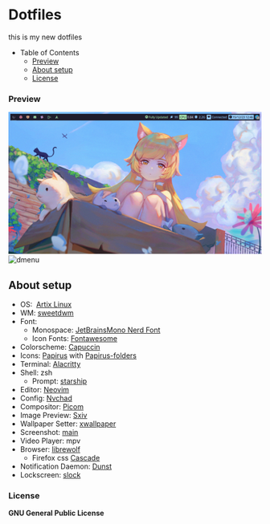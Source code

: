 # Dotfiles

this is my new dotfiles

- Table of Contents
  - [Preview](#Preview)
  - [About setup](#About-setup)
  - [License](#License)

### Preview

![sweetdwm](https://github.com/SweetMask4/dotfiles/blob/screenshot/main.png?raw=true)
![dmenu](https://github.com/SweetMask4/dotfiles-v2/blob/screenshot/dmenu.png?raw=true)

## About setup

- OS:  [Artix Linux](https://wiki.artixlinux.org)
- WM: [sweetdwm](https://github.com/SweetMask4/sweetdwm)
- Font:
  - Monospace: [JetBrainsMono Nerd Font](https://www.nerdfonts.com/font-downloads)
  - Icon Fonts: [Fontawesome](https://github.com/FortAwesome/Font-Awesome)
- Colorscheme: [Capuccin](https://github.com/catppuccin/gtk)
- Icons: [Papirus](https://github.com/PapirusDevelopmentTeam/papirus-icon-theme) with [Papirus-folders](https://github.com/catppuccin/papirus-folders)
- Terminal: [Alacritty](https://github.com/alacritty/alacritty)
- Shell: zsh
  - Prompt: [starship](https://github.com/AtifChy/dotfiles/blob/main/.config/starship.toml)
- Editor: [Neovim](https://github.com/AtifChy/dotfiles/tree/main/.config/nvim)
- Config: [Nvchad](https://nvchad.github.io/)
- Compositor: [Picom](https://github.com/AtifChy/dotfiles/blob/main/.config/picom/picom.conf)
- Image Preview: [Sxiv](https://github.com/muennich/sxiv)
- Wallpaper Setter: [xwallpaper](https://github.com/stoeckmann/xwallpaper)
- Screenshot: [main](https://github.com/naelstrof/maim)
- Video Player: mpv
- Browser: [librewolf](https://librewolf.net/)
  - Firefox css [Cascade](https://github.com/andreasgrafen/cascade)
- Notification Daemon: [Dunst](https://github.com/SweetMask4/dotfiles/blob/main/.config/dunst/dunstrc)
- Lockscreen: [slock](https://tools.suckless.org/slock/)

### License

**GNU General Public License**
